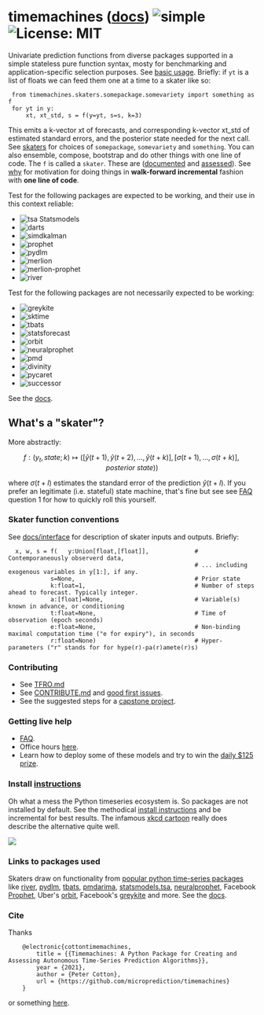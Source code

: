 # timemachines ([docs](https://microprediction.github.io/timemachines/)) ![simple](https://github.com/microprediction/timemachines/workflows/tests/badge.svg) ![License: MIT](https://img.shields.io/badge/License-MIT-yellow.svg)

Univariate prediction functions from diverse packages supported in a simple stateless pure function syntax, mosty for benchmarking and application-specific selection purposes. See [basic usage](https://github.com/microprediction/timemachines/blob/main/examples/basic_usage/run_skater.py). Briefly: if `yt` is a list of floats we can feed them one at a time to a skater like so:

     from timemachines.skaters.somepackage.somevariety import something as f
     for yt in y:
         xt, xt_std, s = f(y=yt, s=s, k=3)
         
This emits a k-vector xt of forecasts, and corresponding k-vector xt_std of estimated standard errors, and the posterior state needed for the next call. See [skaters](https://microprediction.github.io/timemachines/skaters) for choices of `somepackage`, `somevariety` and `something`. You can also ensemble, compose, bootstrap and do other things with one line of code. The `f` is called a `skater`. These are ([documented](https://microprediction.github.io/timemachines/) and [assessed](https://microprediction.github.io/timeseries-elo-ratings/html_leaderboards/overall.html)).  See [why](https://microprediction.github.io/timemachines/why) for motivation for doing things in **walk-forward incremental** fashion with **one line of code**. 

Test for the following packages are expected to be working, and their use in this context reliable: 
- ![tsa](https://github.com/microprediction/timemachines/workflows/test-tsa/badge.svg)    Statsmodels 
- ![darts](https://github.com/microprediction/timemachines/workflows/test-darts/badge.svg)
- ![simdkalman](https://github.com/microprediction/timemachines/workflows/test-simdkalman/badge.svg)
- ![prophet](https://github.com/microprediction/timemachines/workflows/test-prophet/badge.svg)
- ![pydlm](https://github.com/microprediction/timemachines/workflows/test-pydlm/badge.svg)
- ![merlion](https://github.com/microprediction/timemachines/workflows/test-merlion/badge.svg)
- ![merlion-prophet](https://github.com/microprediction/timemachines/workflows/test-merlion-prophet/badge.svg)
- ![river](https://github.com/microprediction/timemachines/workflows/test-river/badge.svg)

Test for the following packages are not necessarily expected to be working:
- ![greykite](https://github.com/microprediction/timemachines/workflows/test-greykite/badge.svg) 
- ![sktime](https://github.com/microprediction/timemachines/workflows/test-sktime/badge.svg)
- ![tbats](https://github.com/microprediction/timemachines/workflows/test-tbats/badge.svg)
- ![statsforecast](https://github.com/microprediction/timemachines/workflows/test-statsforecast/badge.svg)
- ![orbit](https://github.com/microprediction/timemachines/workflows/test-orbit/badge.svg)
- ![neuralprophet](https://github.com/microprediction/timemachines/workflows/test-neuralprophet/badge.svg)
- ![pmd](https://github.com/microprediction/timemachines/workflows/test-pmd/badge.svg)
- ![divinity](https://github.com/microprediction/timemachines/workflows/test-divinity/badge.svg)
- ![pycaret](https://github.com/microprediction/timemachines/workflows/test-pycaret-time_series/badge.svg)
- ![successor](https://github.com/microprediction/timemachines/workflows/test-successor/badge.svg)

See the [docs](https://microprediction.github.io/timemachines/). 

## What's a "skater"?
More abstractly:

$$
    f : (y_t, state; k) \mapsto ( [\hat{y}(t+1),\hat{y}(t+2),\dots,\hat{y}(t+k) ], [\sigma(t+1),\dots,\sigma(t+k)], posterior\ state))
$$

where $\sigma(t+l)$ estimates the standard error of the prediction $\hat{y}(t+l)$. If you prefer an legitimate (i.e. stateful) state machine, that's fine but see see [FAQ](https://github.com/microprediction/timemachines/blob/main/FAQ.md) question 1 for how to quickly roll this yourself. 

### Skater function conventions

See [docs/interface](https://microprediction.github.io/timemachines/interface) for description of skater inputs and outputs. Briefly:

      x, w, s = f(   y:Union[float,[float]],             # Contemporaneously observerd data, 
                                                         # ... including exogenous variables in y[1:], if any. 
                s=None,                                  # Prior state
                k:float=1,                               # Number of steps ahead to forecast. Typically integer. 
                a:[float]=None,                          # Variable(s) known in advance, or conditioning
                t:float=None,                            # Time of observation (epoch seconds)
                e:float=None,                            # Non-binding maximal computation time ("e for expiry"), in seconds
                r:float=None)                            # Hyper-parameters ("r" stands for for hype(r)-pa(r)amete(r)s) 

### Contributing
    
- See [TFRO.md](https://github.com/microprediction/monteprediction/blob/main/TFRO.md) 
- See [CONTRIBUTE.md](https://github.com/microprediction/timemachines/blob/main/CONTRIBUTE.md) and [good first issues](https://github.com/microprediction/timemachines/issues?q=is%3Aissue+is%3Aopen+label%3A%22good+first+issue%22). 
- See the suggested steps for a [capstone project](https://microprediction.github.io/timemachines/capstone.html). 

### Getting live help

- [FAQ](https://github.com/microprediction/timemachines/blob/main/FAQ.md).
- Office hours [here](https://github.com/microprediction/meet). 
- Learn how to deploy some of these models and try to win the [daily $125 prize](https://www.microprediction.com/competitions/daily).

### Install [instructions](https://github.com/microprediction/timemachines/blob/main/INSTALL.md)

Oh what a mess the Python timeseries ecosystem is. So packages are not installed by default. See the methodical [install instructions](https://github.com/microprediction/timemachines/blob/main/INSTALL.md) and be incremental for best results. The infamous [xkcd cartoon](https://xkcd.com/1987/) really does describe the alternative quite well. 


![](https://i.imgur.com/elu5muO.png)

### Links to packages used

Skaters draw on functionality from [popular python time-series packages](https://www.microprediction.com/blog/popular-timeseries-packages) like [river](https://github.com/online-ml/river), [pydlm](https://github.com/wwrechard/pydlm), [tbats](https://github.com/intive-DataScience/tbats), [pmdarima](http://alkaline-ml.com/pmdarima/), [statsmodels.tsa](https://www.statsmodels.org/stable/tsa.html), [neuralprophet](https://neuralprophet.com/), Facebook [Prophet](https://facebook.github.io/prophet/), 
   Uber's [orbit](https://eng.uber.com/orbit/), Facebook's [greykite](https://engineering.linkedin.com/blog/2021/greykite--a-flexible--intuitive--and-fast-forecasting-library) and more. See the [docs](https://microprediction.github.io/timemachines/).
    
### Cite 

Thanks

        @electronic{cottontimemachines,
            title = {{Timemachines: A Python Package for Creating and Assessing Autonomous Time-Series Prediction Algorithms}},
            year = {2021},
            author = {Peter Cotton},
            url = {https://github.com/microprediction/timemachines}
        }

or something [here](https://github.com/microprediction/microprediction/blob/master/CITE.md). 
